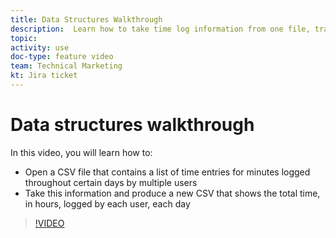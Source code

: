 ```yaml
---
title: Data Structures Walkthrough
description:  Learn how to take time log information from one file, transform it, and produce a new file with the transformed data in [!DNL Adobe Workfront Fusion].
topic: 
activity: use
doc-type: feature video
team: Technical Marketing
kt: Jira ticket 
---
```

# Data structures walkthrough

In this video, you will learn how to:

* Open a CSV file that contains a list of time entries for minutes logged throughout certain days by multiple users
* Take this information and produce a new CSV that shows the total time, in hours, logged by each user, each day

>[!VIDEO](https://video.tv.adobe.com/v/335294/?quality=12)
